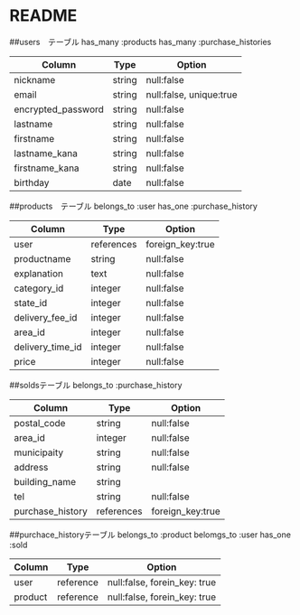 # README

##users　テーブル
 has_many :products
 has_many :purchase_histories

| Column             | Type    | Option                   |
| ------------------ | ------- | ------------------------ |
| nickname           | string  | null:false               |
| email              | string  | null:false, unique:true  |
| encrypted_password | string  | null:false               |
| lastname           | string  | null:false               |
| firstname          | string  | null:false               |
| lastname_kana      | string  | null:false               |
| firstname_kana     | string  | null:false               |
| birthday           | date    | null:false               |

##products　テーブル
 belongs_to :user
 has_one :purchase_history

| Column           | Type       | Option           |
| ---------------- | ---------- | ---------------- |
| user             | references | foreign_key:true |
| productname      | string     | null:false       |
| explanation      | text       | null:false       |
| category_id      | integer    | null:false       |
| state_id         | integer    | null:false       |
| delivery_fee_id  | integer    | null:false       |
| area_id          | integer    | null:false       |
| delivery_time_id | integer    | null:false       |
| price            | integer    | null:false       |


##soldsテーブル
 belongs_to :purchase_history
 
| Column              | Type          | Option           |
| ------------------- | ------------- | ---------------- |
| postal_code         | string        | null:false       |
| area_id             | integer       | null:false       |
| municipaity         | string        | null:false       |
| address             | string        | null:false       |
| building_name       | string        |                  |
| tel                 | string        | null:false       |
| purchase_history    | references    | foreign_key:true |

##purchace_historyテーブル
  belongs_to :product
  belomgs_to :user
  has_one :sold

| Column   | Type       | Option                       |
| -------- | ---------- | ---------------------------- |
| user     | reference  | null:false, forein_key: true |
| product  | reference  | null:false, forein_key: true |